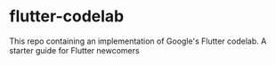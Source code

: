 # flutter-codelab
This repo containing an implementation of Google's Flutter codelab. A starter guide for Flutter newcomers 
